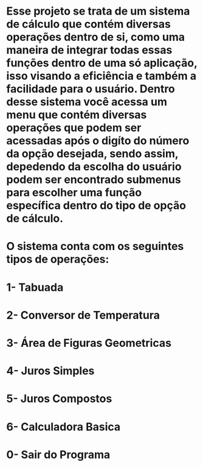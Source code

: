 # Esse projeto se trata de um sistema de cálculo que contém diversas operações dentro de si, como uma maneira de integrar todas essas funções dentro de uma só aplicação, isso visando a eficiência e também a facilidade para o usuário. Dentro desse sistema você acessa um menu que contém diversas operações que podem ser acessadas após o digíto do número da opção desejada, sendo assim, depedendo da escolha do usuário podem ser encontrado submenus para escolher uma função específica dentro do tipo de opção de cálculo.

# O sistema conta com os seguintes tipos de operações:

# 1- Tabuada 
# 2- Conversor de Temperatura
# 3- Área de Figuras Geometricas 
# 4- Juros Simples 
# 5- Juros Compostos 
# 6- Calculadora Basica 
# 0- Sair do Programa